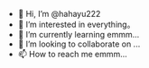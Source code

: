 - 👋 Hi, I’m @hahayu222
- 👀 I’m interested in everything。
- 🌱 I’m currently learning emmm...
- 💞️ I’m looking to collaborate on ...
- 📫 How to reach me emmm...


<!---
hahayu251/hahayu251 is a ✨ special ✨ repository because its `README.md` (this file) appears on your GitHub profile.
You can click the Preview link to take a look at your changes.
--->
